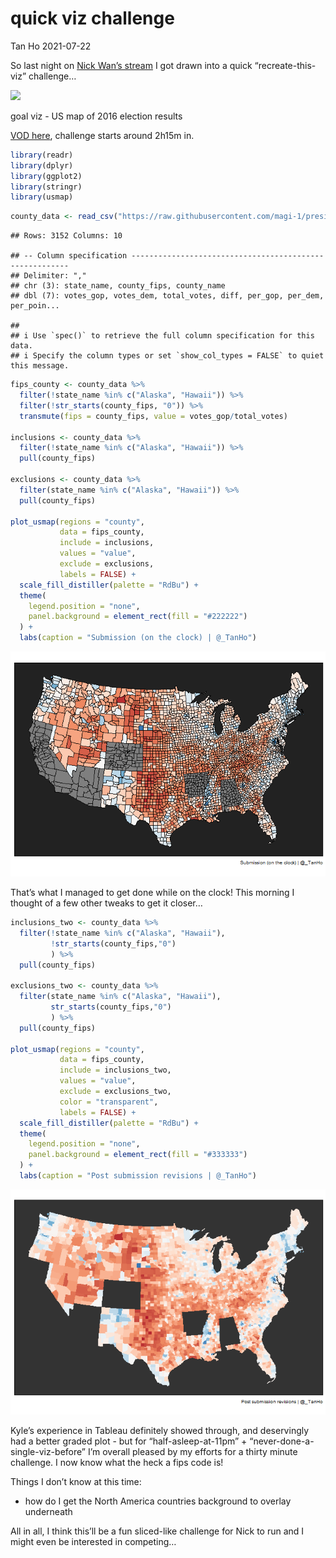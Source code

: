 quick viz challenge
================
Tan Ho
2021-07-22

So last night on [Nick Wan’s stream](https://twitch.tv/nickwan_datasci)
I got drawn into a quick “recreate-this-viz” challenge…

![](https://pbs.twimg.com/media/E69AzXIXIAAPLp0?format=png&name=900x900)

goal viz - US map of 2016 election results

[VOD here](https://www.twitch.tv/videos/1095134933), challenge starts
around 2h15m in.

``` r
library(readr)
library(dplyr)
library(ggplot2)
library(stringr)
library(usmap)
```

``` r
county_data <- read_csv("https://raw.githubusercontent.com/magi-1/presidential-elections/main/Data/TAMIDS%20Given/county_level.csv")
```

    ## Rows: 3152 Columns: 10

    ## -- Column specification --------------------------------------------------------
    ## Delimiter: ","
    ## chr (3): state_name, county_fips, county_name
    ## dbl (7): votes_gop, votes_dem, total_votes, diff, per_gop, per_dem, per_poin...

    ## 
    ## i Use `spec()` to retrieve the full column specification for this data.
    ## i Specify the column types or set `show_col_types = FALSE` to quiet this message.

``` r
fips_county <- county_data %>% 
  filter(!state_name %in% c("Alaska", "Hawaii")) %>% 
  filter(!str_starts(county_fips, "0")) %>% 
  transmute(fips = county_fips, value = votes_gop/total_votes)

inclusions <- county_data %>%
  filter(!state_name %in% c("Alaska", "Hawaii")) %>%
  pull(county_fips)

exclusions <- county_data %>% 
  filter(state_name %in% c("Alaska", "Hawaii")) %>% 
  pull(county_fips)

plot_usmap(regions = "county", 
           data = fips_county, 
           include = inclusions,
           values = "value",
           exclude = exclusions,
           labels = FALSE) + 
  scale_fill_distiller(palette = "RdBu") + 
  theme(
    legend.position = "none",
    panel.background = element_rect(fill = "#222222")
  ) + 
  labs(caption = "Submission (on the clock) | @_TanHo")
```

![](viz-usmap_files/figure-gfm/unnamed-chunk-2-1.png)<!-- -->

That’s what I managed to get done while on the clock! This morning I
thought of a few other tweaks to get it closer…

``` r
inclusions_two <- county_data %>% 
  filter(!state_name %in% c("Alaska", "Hawaii"),
         !str_starts(county_fips,"0")
         ) %>% 
  pull(county_fips)

exclusions_two <- county_data %>% 
  filter(state_name %in% c("Alaska", "Hawaii"),
         str_starts(county_fips,"0")
         ) %>% 
  pull(county_fips)

plot_usmap(regions = "county", 
           data = fips_county, 
           include = inclusions_two,
           values = "value",
           exclude = exclusions_two, 
           color = "transparent",
           labels = FALSE) + 
  scale_fill_distiller(palette = "RdBu") + 
  theme(
    legend.position = "none",
    panel.background = element_rect(fill = "#333333")
  ) + 
  labs(caption = "Post submission revisions | @_TanHo")
```

![](viz-usmap_files/figure-gfm/unnamed-chunk-3-1.png)<!-- -->

Kyle’s experience in Tableau definitely showed through, and deservingly
had a better graded plot - but for “half-asleep-at-11pm” +
“never-done-a-single-viz-before” I’m overall pleased by my efforts for a
thirty minute challenge. I now know what the heck a fips code is!

Things I don’t know at this time:

-   how do I get the North America countries background to overlay
    underneath

All in all, I think this’ll be a fun sliced-like challenge for Nick to
run and I might even be interested in competing…
